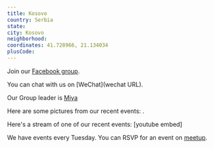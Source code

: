 ```yaml
---
title: Kosovo
country: Serbia
state: 
city: Kosovo
neighborhood: 
coordinates: 41.728966, 21.134034
plusCode:
---
```

Join our [Facebook group](https://www.facebook.com/groups/free.code.camp.kosovo).

You can chat with us on [WeChat](wechat URL).

Our Group leader is [Miya](freecodecamp.org/miya)

Here are some pictures from our recent events:
![]().

Here's a stream of one of our recent events:
[youtube embed]

We have events every Tuesday. You can RSVP for an event on [meetup](meetupurl).
